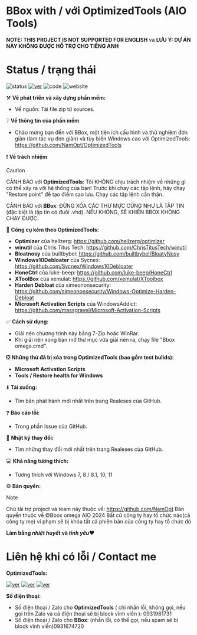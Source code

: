 # BBox with / với OptimizedTools (AIO Tools)
**NOTE: THIS PROJECT IS NOT SUPPORTED FOR ENGLISH** và **LƯU Ý: DỰ ÁN NÀY KHÔNG ĐƯỢC HỖ TRỢ CHO TIẾNG ANH**

# Status / trạng thái
![status](https://img.shields.io/badge/status-okay-blue)
[![ver](https://img.shields.io/badge/version-1.0.0_lastet-black)](https://github.com/bboxopt/BBoxWOpt/releases)
![code](https://img.shields.io/badge/code_quality-good%3A_B-green)
![website](https://img.shields.io/badge/website_status-okay-blue)


⚒️ **Về phát triển và xây dựng phần mềm:**
- Về nguồn: Tải file zip từ sources.

❔ **Về thông tin của phần mềm**
- Chào mừng bạn đến với BBox, một tiện ích cấu hình và thử nghiệm đơn giản (làm tác vụ đơn giản) và tùy biến Windows cao với OptimizedTools: https://github.com/NamOpt/OptimizedTools

❗ **Về trách nhiệm**
> [!CAUTION]
> CẢNH BÁO với **OptimizedTools**: Tôi KHÔNG chịu trách nhiệm về những gì có thể xảy ra với hệ thống của bạn! Trước khi chạy các tập lệnh, hãy chạy "Restore point" để tạo điểm sao lưu. Chạy các tập lệnh cẩn thận.
> 
> CẢNH BÁO với **BBox**: ĐỪNG XÓA CÁC THƯ MỰC CŨNG NHƯ LÀ TẬP TIN (đặc biệt là tập tin có đuôi .vhd). NẾU KHÔNG, SẼ KHIẾN BBOX KHÔNG CHẠY ĐƯỢC.

💾 **Công cụ kèm theo OptimizedTools:**
- **Optimizer** của hellzerg: https://github.com/hellzerg/optimizer
- **winutil** của Chris Titus Tech: https://github.com/ChrisTitusTech/winutil
- **Bloatnosy** của builtbybel: https://github.com/builtbybel/BloatyNosy
- **Windows10Debloater** của Sycnex: https://github.com/Sycnex/Windows10Debloater
- **HoneCtrl** của luke-beep: https://github.com/luke-beep/HoneCtrl
- **XToolBox** của xemulat: https://github.com/xemulat/XToolbox
- **Harden Debloat** của simeononsecurity: https://github.com/simeononsecurity/Windows-Optimize-Harden-Debloat
- **Microsoft Activation Scripts** của WindowsAddict: https://github.com/massgravel/Microsoft-Activation-Scripts

✅ **Cách sử dụng:**
- Giải nén chương trình này bằng 7-Zip hoặc WinRar.
- Khi giải nén xong bạn mở thư mục vừa giải nén ra, chạy file "Bbox omega.cmd".

❎ **Những thứ đã bị xóa trong OptimizedTools (bao gồm test bulids):**
- **Microsoft Activation Scripts**
- **Tools / Restore health for Windows**

⬇️ **Tải xuống:**
- Tìm bản phát hành mới nhất trên trang Realeses của GitHub.

❓ **Báo cáo lỗi:**
- Trong phần Issue của GitHub.

📰 **Nhật ký thay đổi:**
- Tìm những thay đổi mới nhất trên trang Realeses của GitHub.

💻 **Khả năng tương thích:**
- Tương thích với Windows 7, 8 / 8.1, 10, 11

© **Bản quyền:**
> [!NOTE]
> Chủ tài trợ project và team này thuộc về: https://github.com/NamOpt
> Bản quyền thuộc về ©Bbox omega AIO 2024
> Bất cứ công ty hay tổ chức nào(cả công ty mẹ) vi phạm sẽ bị khóa tất cả phiên bản của công ty hay tổ chức đó

**Làm bằng *nhiệt huyết* và *tình yêu*❤️**

# Liên hệ khi có lỗi / Contact me
**OptimizedTools:**

[![ver](https://img.shields.io/badge/facebook%3A_namnee6-gray?style=flat&logo=facebook)](https://www.facebook.com/namnee6)
[![ver](https://img.shields.io/badge/tiktok%3A_%40.techphone-gray?style=flat&logo=tiktok)](https://www.tiktok.com/@_.techphone_/)
[![ver](https://img.shields.io/badge/ytb%3A_NamCzE-gray?style=flat&logo=youtube)](https://www.youtube.com/channel/UCGq0DDujQ9TynsGGLvfu-IA)

**Số điện thoại:**
- Số điện thoại / Zalo cho **OptimizedTools** ( chỉ nhắn lỗi, không gọi, nếu gọi trên Zalo và cả điện thoại sẽ bị block vĩnh viễn ): 0931981731 
- Số điện thoại / Zalo cho **BBox**: (nhắn lỗi, có thể gọi, nếu spam sẽ bị block vĩnh viễn)0931674720
